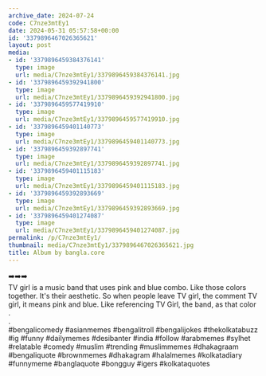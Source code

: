 ```yaml
---
archive_date: 2024-07-24
code: C7nze3mtEy1
date: 2024-05-31 05:57:58+00:00
id: '3379896467026365621'
layout: post
media:
- id: '3379896459384376141'
  type: image
  url: media/C7nze3mtEy1/3379896459384376141.jpg
- id: '3379896459392941800'
  type: image
  url: media/C7nze3mtEy1/3379896459392941800.jpg
- id: '3379896459577419910'
  type: image
  url: media/C7nze3mtEy1/3379896459577419910.jpg
- id: '3379896459401140773'
  type: image
  url: media/C7nze3mtEy1/3379896459401140773.jpg
- id: '3379896459392897741'
  type: image
  url: media/C7nze3mtEy1/3379896459392897741.jpg
- id: '3379896459401115183'
  type: image
  url: media/C7nze3mtEy1/3379896459401115183.jpg
- id: '3379896459392893669'
  type: image
  url: media/C7nze3mtEy1/3379896459392893669.jpg
- id: '3379896459401274087'
  type: image
  url: media/C7nze3mtEy1/3379896459401274087.jpg
permalink: /p/C7nze3mtEy1/
thumbnail: media/C7nze3mtEy1/3379896467026365621.jpg
title: Album by bangla.core
---
```


➡️➡️➡️  
TV girl is a music band that uses pink and blue combo. Like those colors together. It's their aesthetic. So when people leave TV girl, the comment TV girl, it means pink and blue. Like referencing TV Girl, the band, as that color  
.  
.  
#bengalicomedy #asianmemes #bengalitroll #bengalijokes #thekolkatabuzz #ig #funny #dailymemes #desibanter #india #follow #arabmemes #sylhet #relatable #comedy #muslim #trending #muslimmemes #dhakagraam #bengaliquote #brownmemes #dhakagram #halalmemes #kolkatadiary #funnymeme #banglaquote #bongguy #igers #kolkataquotes